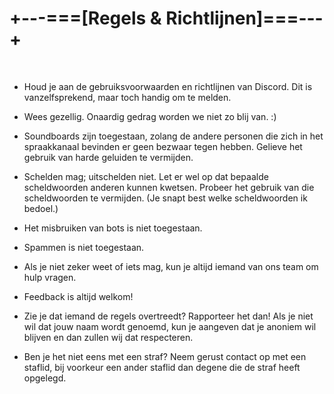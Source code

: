 # +---===[Regels & Richtlijnen]===---+
<br>

- Houd je aan de gebruiksvoorwaarden en richtlijnen van Discord. Dit is vanzelfsprekend, maar toch handig om te melden.

- Wees gezellig. Onaardig gedrag worden we niet zo blij van. :)

- Soundboards zijn toegestaan, zolang de andere personen die zich in het spraakkanaal bevinden er geen bezwaar tegen hebben. Gelieve het gebruik van harde geluiden te vermijden.

- Schelden mag; uitschelden niet. Let er wel op dat bepaalde scheldwoorden anderen kunnen kwetsen. Probeer het gebruik van die scheldwoorden te vermijden. (Je snapt best welke scheldwoorden ik bedoel.)

- Het misbruiken van bots is niet toegestaan.

- Spammen is niet toegestaan.

- Als je niet zeker weet of iets mag, kun je altijd iemand van ons team om hulp vragen.

- Feedback is altijd welkom!

- Zie je dat iemand de regels overtreedt? Rapporteer het dan! Als je niet wil dat jouw naam wordt genoemd, kun je aangeven dat je anoniem wil blijven en dan zullen wij dat respecteren.

- Ben je het niet eens met een straf? Neem gerust contact op met een staflid, bij voorkeur een ander staflid dan degene die de straf heeft opgelegd.
